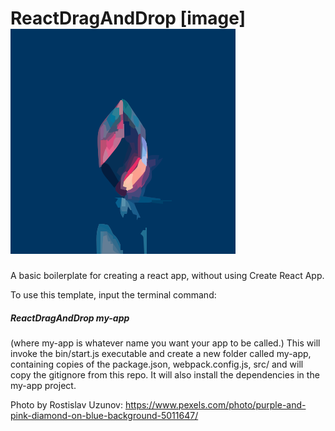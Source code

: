 # ReactDragAndDrop  [image] ![Alt text](src/logo.svg)
A basic boilerplate for creating a react app, without using Create React App.

To use this template, input the terminal command:
##### ReactDragAndDrop my-app 
(where my-app is whatever name you want your app to be called.)
This will invoke the bin/start.js executable and create a new folder called my-app, containing copies of the package.json, webpack.config.js, src/ and will copy the gitignore from this repo. It will also install the dependencies in the my-app project.

Photo by Rostislav Uzunov: https://www.pexels.com/photo/purple-and-pink-diamond-on-blue-background-5011647/